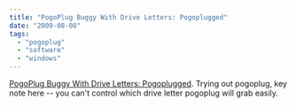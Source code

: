 ```yaml
---
title: "PogoPlug Buggy With Drive Letters: Pogoplugged"
date: "2009-08-08"
tags: 
  - "pogoplug"
  - "software"
  - "windows"
---
```


[PogoPlug Buggy With Drive Letters: Pogoplugged](http://www.pogoplugged.com/forum/thread/11646/PogoPlug-Buggy-With-Drive-Letters/). Trying out pogoplug, key note here -- you can't control which drive letter pogoplug will grab easily.
